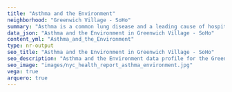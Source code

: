 ```yaml
---
title: "Asthma and the Environment"
neighborhood: "Greenwich Village - SoHo"
summary: "Asthma is a common lung disease and a leading cause of hospitalizations for children under 15 years old. This report provides a summary of asthma indicators by neighborhood. It also describes housing and neighborhood characteristics that can make asthma worse."
data_json: "Asthma and the Environment in Greenwich Village - SoHo"
content_yml: "Asthma_and_the_Environment"
type: nr-output
seo_title: "Asthma and the Environment in Greenwich Village - SoHo"
seo_description: "Asthma and the Environment data profile for the Greenwich Village - SoHo neighborhood of NYC."
seo_image: "images/nyc_health_report_asthma_environment.jpg"
vega: true
arquero: true
---
```

